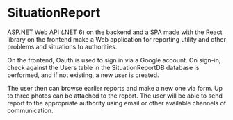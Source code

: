# SituationReport
ASP.NET Web API (.NET 6) on the backend and a SPA made with the React library on the frontend make a Web application for reporting utility and other problems and situations to authorities.

On the frontend, Oauth is used to sign in via a Google account. On sign-in, check against the Users table in the SituationReportDB database is performed, and if not existing, a new user is created.

The user then can browse earlier reports and make a new one via form. Up to three photos can be attached to the report. The user will be able to send report to the appropriate authority using email or other available channels of communication.
